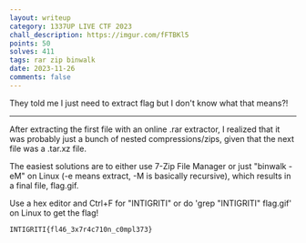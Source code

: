 ```yaml
---
layout: writeup
category: 1337UP LIVE CTF 2023
chall_description: https://imgur.com/fFTBKl5
points: 50
solves: 411
tags: rar zip binwalk
date: 2023-11-26
comments: false
---
```

They told me I just need to extract flag but I don't know what that means?!

---

After extracting the first file with an online .rar extractor, I realized that it was probably just a bunch of nested compressions/zips, given that the next file was a .tar.xz file.  

The easiest solutions are to either use 7-Zip File Manager or just "binwalk -eM" on Linux (-e means extract, -M is basically recursive), which results in a final file, flag.gif.  

Use a hex editor and Ctrl+F for "INTIGRITI" or do 'grep "INTIGRITI" flag.gif' on Linux to get the flag!  


    INTIGRITI{fl46_3x7r4c710n_c0mpl373}